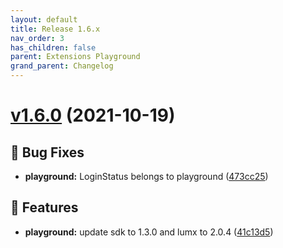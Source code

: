 ```yaml
---
layout: default
title: Release 1.6.x
nav_order: 3
has_children: false
parent: Extensions Playground
grand_parent: Changelog
---
```


# [v1.6.0](https://github.com/lumapps/lumapps-extensions-playground/compare/v1.5.2...v1.6.0) (2021-10-19)

## 🐛 Bug Fixes

-  **playground:** LoginStatus belongs to playground ([473cc25](https://github.com/lumapps/lumapps-extensions-playground/commit/473cc2540c370657a6b88a3d7d20887e36bce2dd))

## 🚀 Features

-  **playground:** update sdk to 1.3.0 and lumx to 2.0.4 ([41c13d5](https://github.com/lumapps/lumapps-extensions-playground/commit/41c13d59ea7bc51a17f6227d9328422c5af345fe))
